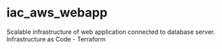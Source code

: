 # iac_aws_webapp
Scalable infrastructure of web application connected to database server.
Infrastructure as Code - Terraform
